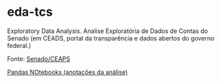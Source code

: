 # eda-tcs
Exploratory Data Analysis. Analise Exploratória de Dados de Contas do Senado (em CEADS, portal da transparência e dados abertos do governo federal.)

Fonte: [Senado/CEAPS](https://www12.senado.leg.br/transparencia/dados-abertos-transparencia/dados-abertos-ceaps)

[Pandas NOtebooks (anotações da análise)](aedSenadoBr.ipynb)
